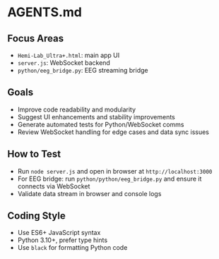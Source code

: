# AGENTS.md

## Focus Areas
- `Hemi-Lab_Ultra+.html`: main app UI
- `server.js`: WebSocket backend
- `python/eeg_bridge.py`: EEG streaming bridge

## Goals
- Improve code readability and modularity
- Suggest UI enhancements and stability improvements
- Generate automated tests for Python/WebSocket comms
- Review WebSocket handling for edge cases and data sync issues

## How to Test
- Run `node server.js` and open in browser at `http://localhost:3000`
- For EEG bridge: run `python/python/eeg_bridge.py` and ensure it connects via WebSocket
- Validate data stream in browser and console logs

## Coding Style
- Use ES6+ JavaScript syntax
- Python 3.10+, prefer type hints
- Use `black` for formatting Python code
